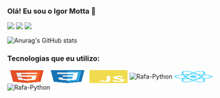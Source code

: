 ### Olá! Eu sou o Igor Motta 👋

<div> 
  <a href="https://www.instagram.com/igorbmotta_/" target="_blank"><img src="https://img.shields.io/badge/-Instagram-%23E4405F?style=for-the-badge&logo=instagram&logoColor=white" target="_blank"></a>
  <a href = "mailto:igorbmotta17@gmail.com"><img src="https://img.shields.io/badge/-Gmail-%23333?style=for-the-badge&logo=gmail&logoColor=white" target="_blank"></a>
  <a href="https://www.linkedin.com/in/igor-motta-196b1a2b0/?lipi=urn%3Ali%3Apage%3Ad_flagship3_feed%3BwrpVjYwYRryiZtZQlUsFNQ%3D%3D" target="_blank"><img src="https://img.shields.io/badge/-LinkedIn-%230077B5?style=for-the-badge&logo=linkedin&logoColor=white" target="_blank"></a> 
</div>

![Anurag's GitHub stats](https://github-readme-stats.vercel.app/api?username=igorbmotta&show_icons=true&theme=highcontrast)

### Tecnologias que eu utilizo:
<div style="display: inline_block">
  <img align="center" alt="Rafa-HTML" height="30" width="90" src="https://raw.githubusercontent.com/devicons/devicon/master/icons/html5/html5-original.svg">
  <img align="center" alt="Rafa-CSS" height="30" width="90" src="https://raw.githubusercontent.com/devicons/devicon/master/icons/css3/css3-original.svg">
  <img align="center" alt="Rafa-Js" height="30" width="90" src="https://raw.githubusercontent.com/devicons/devicon/master/icons/javascript/javascript-plain.svg">
  
  <img align="center" alt="Rafa-Python" height="55" width="90" src="https://devopedia.org/images/article/131/6245.1540794043.png">
  <img align="center" alt="Rafa-React" height="30" width="90" src="https://raw.githubusercontent.com/devicons/devicon/master/icons/react/react-original.svg">
  <img align="center" alt="Rafa-Python" height="55" width="90" src="https://upload.wikimedia.org/wikipedia/labs/8/8e/Mysql_logo.png">
</div>
